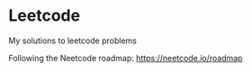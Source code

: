# Leetcode
My solutions to leetcode problems

Following the Neetcode roadmap: https://neetcode.io/roadmap
